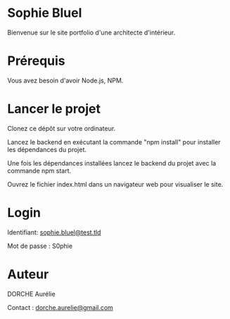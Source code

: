 # Sophie Bluel
Bienvenue sur le site portfolio d'une architecte d'intérieur.


# Prérequis
Vous avez besoin d'avoir Node.js, NPM.


# Lancer le projet 
Clonez ce dépôt sur votre ordinateur.

Lancez le backend en exécutant la commande "npm install" pour installer les dépendances du projet.

Une fois les dépendances installées lancez le backend du projet avec la commande npm start.

Ouvrez le fichier index.html dans un navigateur web pour visualiser le site.


# Login
Identifiant: sophie.bluel@test.tld

Mot de passe : S0phie


# Auteur
DORCHE Aurélie

Contact : dorche.aurelie@gmail.com
